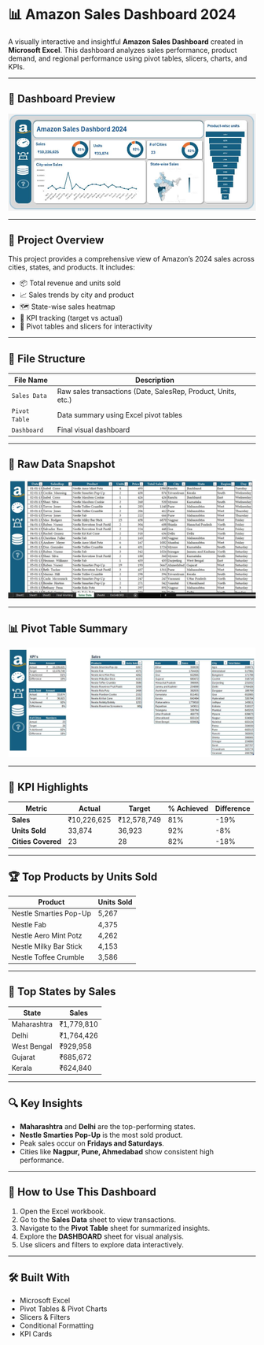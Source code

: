 # 📊 Amazon Sales Dashboard 2024

A visually interactive and insightful **Amazon Sales Dashboard** created in **Microsoft Excel**. This dashboard analyzes sales performance, product demand, and regional performance using pivot tables, slicers, charts, and KPIs.

---

## 📸 Dashboard Preview

![Amazon Sales Dashboard](https://raw.githubusercontent.com/amitpachpute2510/Amezon-Sales-DashBords/refs/heads/main/DASHBORDS.JPG)

---

## 🧾 Project Overview

This project provides a comprehensive view of Amazon’s 2024 sales across cities, states, and products. It includes:

- 📦 Total revenue and units sold
- 📈 Sales trends by city and product
- 🗺️ State-wise sales heatmap
- 🎯 KPI tracking (target vs actual)
- 🧮 Pivot tables and slicers for interactivity

---

## 📂 File Structure

| File Name       | Description                                                |
|------------------|------------------------------------------------------------|
| `Sales Data`     | Raw sales transactions (Date, SalesRep, Product, Units, etc.) |
| `Pivot Table`    | Data summary using Excel pivot tables                      |
| `Dashboard`      | Final visual dashboard                                     |

---

## 🧮 Raw Data Snapshot

![Raw Sales Data](https://raw.githubusercontent.com/amitpachpute2510/Amezon-Sales-DashBords/refs/heads/main/DATA.JPG)

---

## 📊 Pivot Table Summary

![Pivot Table](https://raw.githubusercontent.com/amitpachpute2510/Amezon-Sales-DashBords/refs/heads/main/PIOVT_TABLE.JPG)

---

## 📌 KPI Highlights

| Metric             | Actual        | Target        | % Achieved | Difference |
|--------------------|---------------|---------------|------------|------------|
| **Sales**          | ₹10,226,625   | ₹12,578,749   | 81%        | -19%       |
| **Units Sold**     | 33,874        | 36,923        | 92%        | -8%        |
| **Cities Covered** | 23            | 28            | 82%        | -18%       |

---

## 🏆 Top Products by Units Sold

| Product                    | Units Sold |
|----------------------------|------------|
| Nestle Smarties Pop-Up     | 5,267      |
| Nestle Fab                 | 4,375      |
| Nestle Aero Mint Potz      | 4,262      |
| Nestle Milky Bar Stick     | 4,153      |
| Nestle Toffee Crumble      | 3,586      |

---

## 📍 Top States by Sales

| State           | Sales      |
|------------------|------------|
| Maharashtra      | ₹1,779,810 |
| Delhi            | ₹1,764,426 |
| West Bengal      | ₹929,958   |
| Gujarat          | ₹685,672   |
| Kerala           | ₹624,840   |

---

## 🔍 Key Insights

- **Maharashtra** and **Delhi** are the top-performing states.
- **Nestle Smarties Pop-Up** is the most sold product.
- Peak sales occur on **Fridays and Saturdays**.
- Cities like **Nagpur, Pune, Ahmedabad** show consistent high performance.

---

## 🚀 How to Use This Dashboard

1. Open the Excel workbook.
2. Go to the **Sales Data** sheet to view transactions.
3. Navigate to the **Pivot Table** sheet for summarized insights.
4. Explore the **DASHBOARD** sheet for visual analysis.
5. Use slicers and filters to explore data interactively.

---

## 🛠 Built With

- Microsoft Excel
- Pivot Tables & Pivot Charts
- Slicers & Filters
- Conditional Formatting
- KPI Cards
